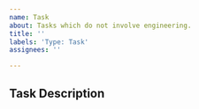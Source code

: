 ```yaml
---
name: Task
about: Tasks which do not involve engineering.
title: ''
labels: 'Type: Task'
assignees: ''

---
```


## Task Description

<!-- A clear and concise description of what this task is about. -->
